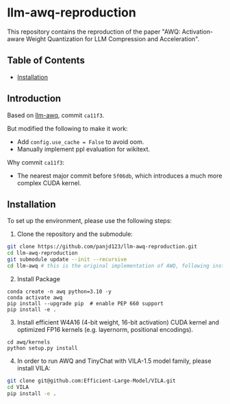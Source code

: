 # llm-awq-reproduction

This repository contains the reproduction of the paper "AWQ: Activation-aware Weight Quantization for LLM Compression and Acceleration".

## Table of Contents

- [Installation](#installation)

## Introduction

Based on [llm-awq](https://github.com/mit-han-lab/llm-awq), commit `ca11f3`.

But modified the following to make it work:

- Add `config.use_cache = False` to avoid oom.
- Manually implement ppl evaluation for wikitext.

Why commit `ca11f3`:

- The nearest major commit before `5f06db`, which introduces a much more complex CUDA kernel.

## Installation

To set up the environment, please use the following steps:

1. Clone the repository and the submodule:

```bash
git clone https://github.com/panjd123/llm-awq-reproduction.git
cd llm-awq-reproduction
git submodule update --init --recursive
cd llm-awq # this is the original implementation of AWQ, following instructions is as same as the original repository
```

2. Install Package
```
conda create -n awq python=3.10 -y
conda activate awq
pip install --upgrade pip  # enable PEP 660 support
pip install -e .
```

3. Install efficient W4A16 (4-bit weight, 16-bit activation) CUDA kernel and optimized FP16 kernels (e.g. layernorm, positional encodings).
```
cd awq/kernels
python setup.py install
```

4. In order to run AWQ and TinyChat with VILA-1.5 model family, please install VILA:

```bash
git clone git@github.com:Efficient-Large-Model/VILA.git
cd VILA
pip install -e .
```
